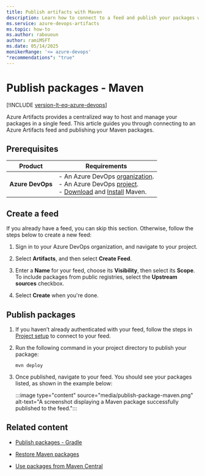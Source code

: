 ```yaml
---
title: Publish artifacts with Maven
description: Learn how to connect to a feed and publish your packages with Maven.
ms.service: azure-devops-artifacts
ms.topic: how-to
ms.author: rabououn
author: ramiMSFT
ms.date: 05/14/2025
monikerRange: '<= azure-devops'
"recommendations": "true"
---
```


# Publish packages - Maven

[!INCLUDE [version-lt-eq-azure-devops](../../includes/version-lt-eq-azure-devops.md)]

Azure Artifacts provides a centralized way to host and manage your packages in a single feed. This article guides you through connecting to an Azure Artifacts feed and publishing your Maven packages.

## Prerequisites

| **Product**        | **Requirements**                       |
|--------------------|----------------------------------------|
| **Azure DevOps**   | - An Azure DevOps [organization](../../organizations/accounts/create-organization.md).<br>- An Azure DevOps [project](../../organizations/projects/create-project.md).<br> - [Download](https://maven.apache.org/download.cgi) and [Install](https://maven.apache.org/install.html) Maven. |

## Create a feed

If you already have a feed, you can skip this section. Otherwise, follow the steps below to create a new feed:

1. Sign in to your Azure DevOps organization, and navigate to your project.

1. Select **Artifacts**, and then select **Create Feed**.

1. Enter a **Name** for your feed, choose its **Visibility**, then select its **Scope**. To include packages from public registries, select the **Upstream sources** checkbox.

1. Select **Create** when you're done.

## Publish packages

1. If you haven’t already authenticated with your feed, follow the steps in [Project setup](project-setup-maven.md) to connect to your feed.

1. Run the following command in your project directory to publish your package:

    ```
    mvn deploy
    ```

1. Once published, navigate to your feed. You should see your packages listed, as shown in the example below:
    
    :::image type="content" source="media/publish-package-maven.png" alt-text="A screenshot displaying a Maven package successfully published to the feed.":::


## Related content

- [Publish packages - Gradle](publish-with-gradle.md)

- [Restore Maven packages](install.md)

- [Use packages from Maven Central](upstream-sources.md)


